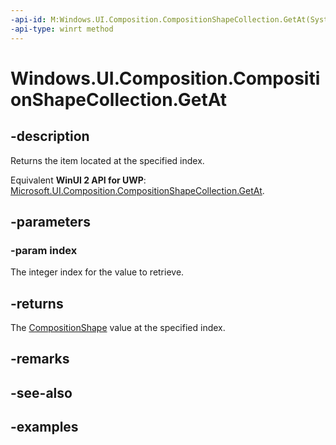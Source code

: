 ```yaml
---
-api-id: M:Windows.UI.Composition.CompositionShapeCollection.GetAt(System.UInt32)
-api-type: winrt method
---
```


<!-- Method syntax.
public CompositionShape CompositionShapeCollection.GetAt(UInt32 index)
-->

# Windows.UI.Composition.CompositionShapeCollection.GetAt

## -description

Returns the item located at the specified index.

Equivalent **WinUI 2 API for UWP**: [Microsoft.UI.Composition.CompositionShapeCollection.GetAt](/windows/winui/api/microsoft.ui.composition.compositionshapecollection.getat).

## -parameters
### -param index

The integer index for the value to retrieve.

## -returns

The [CompositionShape](compositionshape.md) value at the specified index.

## -remarks

## -see-also

## -examples

